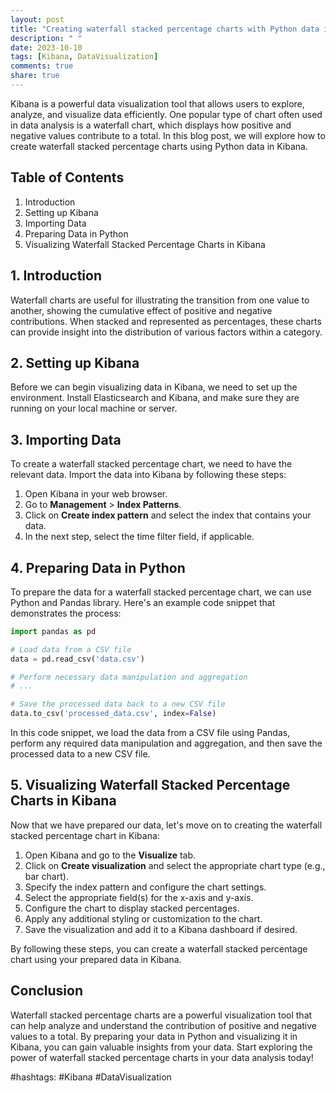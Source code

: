 ```yaml
---
layout: post
title: "Creating waterfall stacked percentage charts with Python data in Kibana"
description: " "
date: 2023-10-10
tags: [Kibana, DataVisualization]
comments: true
share: true
---
```


Kibana is a powerful data visualization tool that allows users to explore, analyze, and visualize data efficiently. One popular type of chart often used in data analysis is a waterfall chart, which displays how positive and negative values contribute to a total. In this blog post, we will explore how to create waterfall stacked percentage charts using Python data in Kibana.

## Table of Contents
1. Introduction
2. Setting up Kibana
3. Importing Data
4. Preparing Data in Python
5. Visualizing Waterfall Stacked Percentage Charts in Kibana

## 1. Introduction
Waterfall charts are useful for illustrating the transition from one value to another, showing the cumulative effect of positive and negative contributions. When stacked and represented as percentages, these charts can provide insight into the distribution of various factors within a category.

## 2. Setting up Kibana
Before we can begin visualizing data in Kibana, we need to set up the environment. Install Elasticsearch and Kibana, and make sure they are running on your local machine or server.

## 3. Importing Data
To create a waterfall stacked percentage chart, we need to have the relevant data. Import the data into Kibana by following these steps:

1. Open Kibana in your web browser.
2. Go to **Management** > **Index Patterns**.
3. Click on **Create index pattern** and select the index that contains your data.
4. In the next step, select the time filter field, if applicable.

## 4. Preparing Data in Python
To prepare the data for a waterfall stacked percentage chart, we can use Python and Pandas library. Here's an example code snippet that demonstrates the process:

```python
import pandas as pd

# Load data from a CSV file
data = pd.read_csv('data.csv')

# Perform necessary data manipulation and aggregation
# ...

# Save the processed data back to a new CSV file
data.to_csv('processed_data.csv', index=False)
```

In this code snippet, we load the data from a CSV file using Pandas, perform any required data manipulation and aggregation, and then save the processed data to a new CSV file.

## 5. Visualizing Waterfall Stacked Percentage Charts in Kibana
Now that we have prepared our data, let's move on to creating the waterfall stacked percentage chart in Kibana:

1. Open Kibana and go to the **Visualize** tab.
2. Click on **Create visualization** and select the appropriate chart type (e.g., bar chart).
3. Specify the index pattern and configure the chart settings.
4. Select the appropriate field(s) for the x-axis and y-axis.
5. Configure the chart to display stacked percentages.
6. Apply any additional styling or customization to the chart.
7. Save the visualization and add it to a Kibana dashboard if desired.

By following these steps, you can create a waterfall stacked percentage chart using your prepared data in Kibana.

## Conclusion
Waterfall stacked percentage charts are a powerful visualization tool that can help analyze and understand the contribution of positive and negative values to a total. By preparing your data in Python and visualizing it in Kibana, you can gain valuable insights from your data. Start exploring the power of waterfall stacked percentage charts in your data analysis today!

#hashtags: #Kibana #DataVisualization